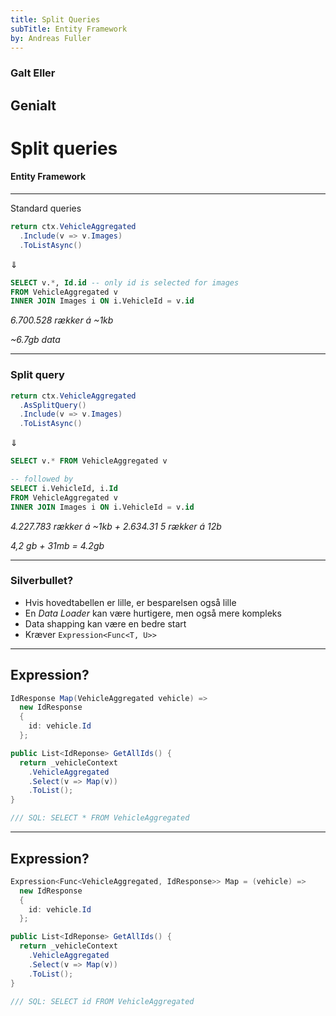 ```yaml
---
title: Split Queries
subTitle: Entity Framework
by: Andreas Fuller 
---
```


### Galt Eller
## Genialt

# Split queries 
<!-- .element: class="fragment" -->
#### Entity Framework
<!-- .element: class="fragment" -->


---
Standard queries
```c#
return ctx.VehicleAggregated
  .Include(v => v.Images)
  .ToListAsync()
```

⇓

```sql
SELECT v.*, Id.id -- only id is selected for images
FROM VehicleAggregated v
INNER JOIN Images i ON i.VehicleId = v.id
```
<!-- .element: class="fragment" -->

_6.700.528 rækker á ~1kb_<!-- .element: class="fragment" -->

_~6.7gb data_  <!-- .element: class="fragment" -->

----
### Split query


```c#
return ctx.VehicleAggregated
  .AsSplitQuery()
  .Include(v => v.Images)
  .ToListAsync()
```

⇓

```sql
SELECT v.* FROM VehicleAggregated v

-- followed by
SELECT i.VehicleId, i.Id
FROM VehicleAggregated v
INNER JOIN Images i ON i.VehicleId = v.id
```
<!-- .element: class="fragment" -->

_4.227.783 rækker á ~1kb + 2.634.31 5 rækker á 12b_
<!-- .element: class="fragment" -->

_4,2 gb + 31mb = 4.2gb_
<!-- .element: class="fragment" -->

---
### Silverbullet?

<ul>
  <li class='fragment'>Hvis hovedtabellen er lille, er besparelsen også lille</li>
  <li class='fragment'>En <i>Data Loader</i> kan være hurtigere, men også mere kompleks</li>
  <li class='fragment'>Data shapping kan være en bedre start</li>
  <li class='fragment'>Kræver <code>Expression&lt;Func&lt;T, U&gt;&gt;</code></li>
</ul>


----
## Expression?

```c#
IdResponse Map(VehicleAggregated vehicle) =>
  new IdResponse
  {
    id: vehicle.Id
  };

public List<IdReponse> GetAllIds() {
  return _vehicleContext
    .VehicleAggregated
    .Select(v => Map(v))
    .ToList();
}

/// SQL: SELECT * FROM VehicleAggregated
```

----
## Expression?

```c#
Expression<Func<VehicleAggregated, IdResponse>> Map = (vehicle) =>
  new IdResponse
  {
    id: vehicle.Id
  };

public List<IdReponse> GetAllIds() {
  return _vehicleContext
    .VehicleAggregated
    .Select(v => Map(v))
    .ToList();
}

/// SQL: SELECT id FROM VehicleAggregated
```
